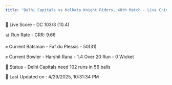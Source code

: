 ```yaml
---
title: "Delhi Capitals vs Kolkata Knight Riders, 48th Match - Live Cricket Score"
---
```


🔴 Live Score - DC 103/3 (10.4)  

📊 Run Rate - CRR: 9.66  

✊ Current Batsman - Faf du Plessis - 50(31)  

✊ Current Bowler - Harshit Rana - 1.4 Over 20 Run - 0 Wicket  

📑 Status - Delhi Capitals need 102 runs in 56 balls

📝 Last Updated on : 4/29/2025, 10:31:34 PM  

